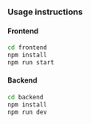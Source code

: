 ### Usage instructions

#### Frontend
    
```bash
cd frontend 
npm install
npm run start
```

#### Backend

```bash
cd backend
npm install
npm run dev
```


